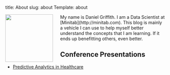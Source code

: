 title: About
slug: about
Template: about

<img src="/images/daniel.jpg" align="left" width="150" style="padding-right:20px;"/>
My name is Daniel Griffith.
I am a Data Scientist at [Minitab](http://minitab.com). This blog is mainly a vehicle I can use to help myself better understand the concepts that I am learning. If it ends up benefitting others, even better.

## Conference Presentations

* [Predictive Analytics in Healthcare](https://dbgriffith01.github.io/downloads/presentations/LSS-102_Santiago_Predictive%20Analytics%20and%20Quality%20Control%20in%20Healthcare_PPT.pdf)
